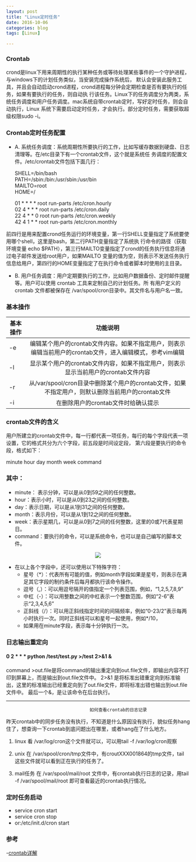 ```yaml
---
layout: post
title: "Linux定时任务"
date: 2016-10-06
categories: blog
tags: [Linux]

---
```



### Crontab
crond是linux下用来周期性的执行某种任务或等待处理某些事件的一个守护进程，与windows下的计划任务类似，当安装完成操作系统后，
默认会安装此服务工具，并且会自动启动crond进程，crond进程每分钟会定期检查是否有要执行的任务，如果有要执行的任务，则自动执
行该任务。Linux下的任务调度分为两类，系统任务调度和用户任务调度。mac系统自带crontab定时，写好定时任务，则会自动执行，Linux
系统下需要启动定时任务，才会执行。部分定时任务，需要获取超级权限sudo -i。

### Crontab定时任务配置
- A. 系统任务调度：系统周期性所要执行的工作，比如写缓存数据到硬盘、日志清理等。在/etc目录下有一个crontab文件，这个就是系统任
务调度的配置文件。/etc/crontab文件包括下面几行：


    SHELL=/bin/bash  
    PATH=/sbin:/bin:/usr/sbin:/usr/bin  
    MAILTO=root  
    HOME=/  
 
    01 * * * * root run-parts /etc/cron.hourly  
    02 4 * * * root run-parts /etc/cron.daily  
    22 4 * * 0 root run-parts /etc/cron.weekly  
    42 4 1 * * root run-parts /etc/cron.monthly 
   
   
前四行是用来配置crond任务运行的环境变量，第一行SHELL变量指定了系统要使用哪个shell，这里是bash，第二行PATH变量指定了系统执 
行命令的路径（获取环境变量 echo $PATH），第三行MAILTO变量指定了crond的任务执行信息将通过电子邮件发送给root用户，如果MAILTO
变量的值为空，则表示不发送任务执行信息给用户，第四行的HOME变量指定了在执行命令或者脚本时使用的主目录。

- B. 用户任务调度：用户定期要执行的工作，比如用户数据备份、定时邮件提醒等。用户可以使用 crontab 工具来定制自己的计划任务。所
有用户定义的crontab 文件都被保存在 /var/spool/cron目录中。其文件名与用户名一致。


### 基本操作

| 基本操作 | 功能说明 |
|--------------|:--------:|
| -e |编辑某个用户的crontab文件内容。如果不指定用户，则表示编辑当前用户的crontab文件，进入编辑模式，参考vim编辑|
| -l |显示某个用户的crontab文件内容，如果不指定用户，则表示显示当前用户的crontab文件内容|
| -r |从/var/spool/cron目录中删除某个用户的crontab文件，如果不指定用户，则默认删除当前用户的crontab文件|
| -i |在删除用户的crontab文件时给确认提示|


### crontab文件的含义
用户所建立的crontab文件中，每一行都代表一项任务，每行的每个字段代表一项设置，它的格式共分为六个字段，前五段是时间设定段，
第六段是要执行的命令段，格式如下：

minute   hour   day   month   week   command

### 其中：
- minute： 表示分钟，可以是从0到59之间的任何整数。
- hour：表示小时，可以是从0到23之间的任何整数。
- day：表示日期，可以是从1到31之间的任何整数。
- month：表示月份，可以是从1到12之间的任何整数。
- week：表示星期几，可以是从0到7之间的任何整数，这里的0或7代表星期日。
- command：要执行的命令，可以是系统命令，也可以是自己编写的脚本文件。

<center>
    <p><img src="https://raw.githubusercontent.com/squirrelmaster/squirrelmaster.github.io/master/img/crontab.png" align="center"></p>
</center>

- 在以上各个字段中，还可以使用以下特殊字符：
  +  星号（*）：代表所有可能的值，例如month字段如果是星号，则表示在满足其它字段的制约条件后每月都执行该命令操作。
  +  逗号（,）：可以用逗号隔开的值指定一个列表范围，例如，“1,2,5,7,8,9”
  +  中杠（-）：可以用整数之间的中杠表示一个整数范围，例如“2-6”表示“2,3,4,5,6”
  +  正斜线（/）：可以用正斜线指定时间的间隔频率，例如“0-23/2”表示每两小时执行一次。同时正斜线可以和星号一起使用，例如*/10，
  + 如果用在minute字段，表示每十分钟执行一次。

### 日志输出重定向

#### 0 2 * * * python /test/test.py >/test 2>&1 &

command >out.file是将command的输出重定向到out.file文件，即输出内容不打印到屏幕上，而是输出到out.file文件中。
2>&1 是将标准出错重定向到标准输出，这里的标准输出已经重定向到了out.file文件，即将标准出错也输出到out.file文件中。
最后一个&，是让该命令在后台执行。

***
                                    如何查看crontab的日志记录 

昨天crontab中的同步任务没有执行，不知道是什么原因没有执行，貌似任务hang住了，想查询一下crontab到底问题出在哪里，或者hang在了什么地方。

1. linux
看 /var/log/cron这个文件就可以，可以用tail -f /var/log/cron观察

2. unix
在 /var/spool/cron/tmp文件中，有croutXXX001864的tmp文件，tail 这些文件就可以看到正在执行的任务了。

3. mail任务
在 /var/spool/mail/root 文件中，有crontab执行日志的记录，用tail -f /var/spool/mail/root 即可查看最近的crontab执行情况。


### 定时任务启动
- service cron start
- service cron stop
- or:/etc/init.d/cron start


### 参考
-[crontab详解](http://www.cnblogs.com/mfryf/archive/2013/06/09/3129339.html)

